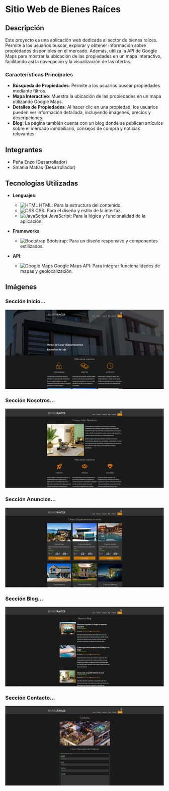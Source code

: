 # Sitio Web de Bienes Raíces

## Descripción
Este proyecto es una aplicación web dedicada al sector de bienes raíces. Permite a los usuarios buscar, explorar y obtener información sobre propiedades disponibles en el mercado. Además, utiliza la API de Google Maps para mostrar la ubicación de las propiedades en un mapa interactivo, facilitando así la navegación y la visualización de las ofertas.

### Características Principales
- **Búsqueda de Propiedades**: Permite a los usuarios buscar propiedades mediante filtros.
- **Mapa Interactivo**: Muestra la ubicación de las propiedades en un mapa utilizando Google Maps.
- **Detalles de Propiedades**: Al hacer clic en una propiedad, los usuarios pueden ver información detallada, incluyendo imágenes, precios y descripciones.
- **Blog**: La página también cuenta con un blog donde se publican artículos sobre el mercado inmobiliario, consejos de compra y noticias relevantes.

## Integrantes
- Peña Enzo (Desarrollador)
- Smania Matías (Desarrollador)

## Tecnologías Utilizadas
- **Lenguajes**: 
  - ![HTML](https://img.icons8.com/color/48/000000/html-5.png) HTML: Para la estructura del contenido.
  - ![CSS](https://img.icons8.com/color/48/000000/css3.png) CSS: Para el diseño y estilo de la interfaz.
  - ![JavaScript](https://img.icons8.com/color/48/000000/javascript.png) JavaScript: Para la lógica y funcionalidad de la aplicación.
  
- **Frameworks**: 
  - ![Bootstrap](https://img.icons8.com/color/48/000000/bootstrap.png) Bootstrap: Para un diseño responsivo y componentes estilizados.

- **API**: 
  - ![Google Maps](https://img.icons8.com/color/48/000000/google-maps.png) Google Maps API: Para integrar funcionalidades de mapas y geolocalización.


 
## Imágenes
### Sección Inicio...
![Inicio](https://github.com/SmaniaMatias20/PP-PrograIII/blob/matias/build/src/readme/inicio.png)
### Sección Nosotros...
![Nosotros](https://github.com/SmaniaMatias20/PP-PrograIII/blob/matias/build/src/readme/nosotros.png)
### Sección Anuncios...
![Anuncios](https://github.com/SmaniaMatias20/PP-PrograIII/blob/matias/build/src/readme/anuncios.png)
### Sección Blog...
![Blog](https://github.com/SmaniaMatias20/PP-PrograIII/blob/matias/build/src/readme/blog.png)
### Sección Contacto...
![Contacto](https://github.com/SmaniaMatias20/PP-PrograIII/blob/matias/build/src/readme/contacto.png)



